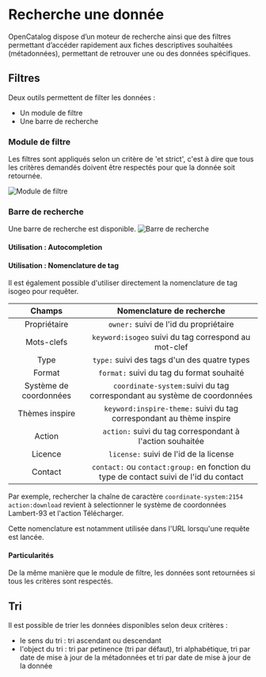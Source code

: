# Recherche une donnée
OpenCatalog dispose d’un moteur de recherche ainsi que des filtres permettant d’accéder rapidement aux fiches descriptives souhaitées (métadonnées), permettant de retrouver une ou des données spécifiques.

## Filtres
Deux outils permettent de filter les données :
* Un module de filtre
* Une barre de recherche

### Module de filtre

Les filtres sont appliqués selon un critère de 'et strict', c'est à dire que tous les critères demandés doivent être respectés pour que la donnée soit retournée.

![Module de filtre](/assets/usage/filterWidget.PNG)

### Barre de recherche

Une barre de recherche est disponible.
![Barre de recherche](/assets/usage/researchBar.png)

#### Utilisation : Autocompletion

#### Utilisation : Nomenclature de tag
Il est également possible d'utiliser directement la nomenclature de tag isogeo pour requêter.

| Champs | Nomenclature de recherche |
|:------:|:----------------------------------:|
| Propriétaire | `owner:` suivi de l'id du propriétaire |
| Mots-clefs | `keyword:isogeo` suivi du tag correspond au mot-clef |
| Type | `type:` suivi des tags d'un des quatre types |
| Format | `format:` suivi du tag du format souhaité |
| Système de coordonnées | `coordinate-system:`suivi du tag correspondant au système de coordonnées |
| Thèmes inspire | `keyword:inspire-theme:` suivi du tag correspondant au thème inspire |
| Action | `action:` suivi du tag correspondant à l'action souhaitée |
| Licence | `license:` suivi de l'id de la license |
| Contact | `contact:` ou  `contact:group:` en fonction du type de contact suivi de l'id du contact |

Par exemple, rechercher la chaîne de caractère `coordinate-system:2154 action:download` revient à selectionner le système de coordonnées Lambert-93 et l'action Télécharger.

Cette nomenclature est notamment utilisée dans l'URL lorsqu'une requête est lancée.

#### Particularités
De la même manière que le module de filtre, les données sont retournées si tous les critères sont respectés.

## Tri
Il est possible de trier les données disponibles selon deux critères :
* le sens du tri : tri ascendant ou descendant
* l'object du tri : tri par petinence (tri par défaut), tri alphabétique, tri par date de mise à jour de la métadonnées et tri par date de mise à jour de la donnée
